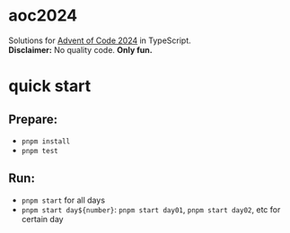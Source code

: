 # aoc2024

Solutions for [Advent of Code 2024](https://adventofcode.com/2024) in TypeScript.
<br><b>Disclaimer:</b> No quality code. <b>Only fun.</b>
<br>

# quick start

## Prepare:

- `pnpm install`
- `pnpm test`

## Run:

- `pnpm start` for all days
- `pnpm start day${number}`: `pnpm start day01`, `pnpm start day02`, etc for certain day
